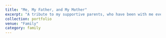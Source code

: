 ```yaml
---
title: "Me, My Father, and My Mother"
excerpt: "A tribute to my supportive parents, who have been with me every step of the way.<br/><img src='/images/three.jpg'>"
collection: portfolio
venue: "Family"
category: family
---
```

